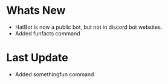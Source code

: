 # Whats New

- HatBot is now a public bot, but not in discord bot websites.
- Added funfacts command

# Last Update

- Added somethingfun command
